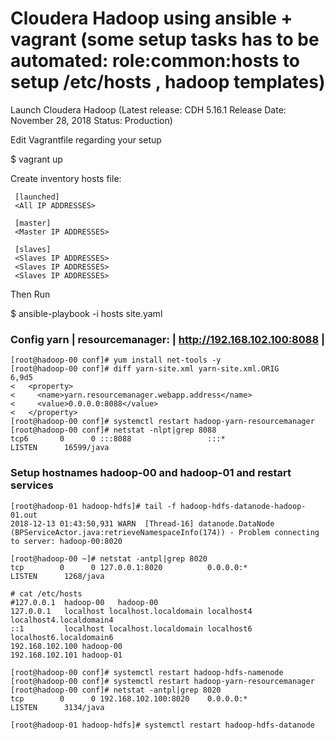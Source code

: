# Cloudera  Hadoop using ansible + vagrant (some setup tasks has to be automated: role:common:hosts to setup /etc/hosts , hadoop templates)

Launch Cloudera Hadoop 
(Latest release: CDH 5.16.1 Release Date: November 28, 2018 Status: Production)

Edit Vagrantfile regarding your setup

$ vagrant up

Create inventory hosts file: 
     
     [launched]
     <All IP ADDRESSES>
     
     [master]
     <Master IP ADDRESSES>
     
     [slaves]
     <Slaves IP ADDRESSES>
     <Slaves IP ADDRESSES>
     <Slaves IP ADDRESSES>
     
Then Run
      
$ ansible-playbook  -i hosts site.yaml 

### Config yarn  | resourcemanager:   | http://192.168.102.100:8088  |

```
[root@hadoop-00 conf]# yum install net-tools -y
[root@hadoop-00 conf]# diff yarn-site.xml yarn-site.xml.ORIG
6,9d5
<   <property> 
<     <name>yarn.resourcemanager.webapp.address</name>
<     <value>0.0.0.0:8088</value>
<   </property>
[root@hadoop-00 conf]# systemctl restart hadoop-yarn-resourcemanager
[root@hadoop-00 conf]# netstat -nlpt|grep 8088
tcp6       0      0 :::8088                 :::*                    LISTEN      16599/java     
```
### Setup hostnames hadoop-00 and hadoop-01 and restart services
```
[root@hadoop-01 hadoop-hdfs]# tail -f hadoop-hdfs-datanode-hadoop-01.out
2018-12-13 01:43:50,931 WARN  [Thread-16] datanode.DataNode (BPServiceActor.java:retrieveNamespaceInfo(174)) - Problem connecting to server: hadoop-00:8020

[root@hadoop-00 ~]# netstat -antpl|grep 8020
tcp        0      0 127.0.0.1:8020          0.0.0.0:*               LISTEN      1268/java  

# cat /etc/hosts
#127.0.0.1	hadoop-00	hadoop-00
127.0.0.1   localhost localhost.localdomain localhost4 localhost4.localdomain4
::1         localhost localhost.localdomain localhost6 localhost6.localdomain6
192.168.102.100 hadoop-00
192.168.102.101 hadoop-01

[root@hadoop-00 conf]# systemctl restart hadoop-hdfs-namenode
[root@hadoop-00 conf]# systemctl restart hadoop-yarn-resourcemanager
[root@hadoop-00 conf]# netstat -antpl|grep 8020
tcp        0      0 192.168.102.100:8020    0.0.0.0:*               LISTEN      3134/java  

[root@hadoop-01 hadoop-hdfs]# systemctl restart hadoop-hdfs-datanode

```
